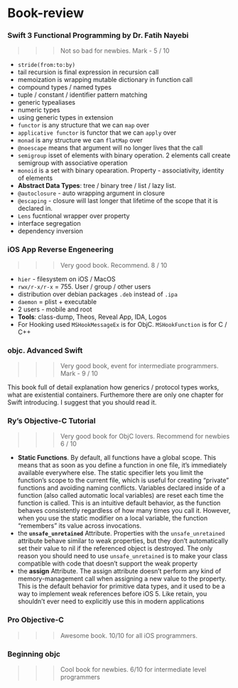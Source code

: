 # Book-review

### Swift 3 Functional Programming by Dr. Fatih Nayebi

>>> Not so bad for newbies. Mark - 5 / 10

- `stride(from:to:by)`
- tail recursion is final expression in recursion call
- memoization is wrapping mutable dictionary in function call
- compound types / named types
- tuple / constant / identifier pattern matching
- generic typealiases
- numeric types
- using generic types in extension
- `functor` is any structure that we can `map` over
- `applicative functor` is functor that we can `apply` over
- `monad` is any structure we can `flatMap` over
- `@noescape` means that argument will no longer lives that the call
- `semigroup` isset of elements with binary operation. 2 elements call create semigroup with associative operation
- `monoid` is a set with binary opearation. Property - associativity, identity of elements
- **Abstract Data Types**: tree / binary tree / list / lazy list.
- `@autoclosure` - auto wrapping argument in closure
- `@escaping` - closure will last longer that lifetime of the scope that it is declared in.
- `Lens` fucntional wrapper over property
- interface segregation
- dependency inversion

### iOS App Reverse Engeneering

>>> Very good book. Recommend. 8 / 10

- `hier` - filesystem on iOS / MacOS
- `rwx/r-x/r-x` = 755. User / group / other users
- distribution over debian packages `.deb` instead of `.ipa`
- `daemon` = plist + executable
- 2 users - mobile and root
- **Tools**: class-dump, Theos, Reveal App, IDA, Logos
- For Hooking used `MSHookMessageEx` is for ObjC. `MSHookFunction` is for C / C++

### objc. Advanced Swift

>>> Very good book, event for intermediate programmers. Mark - 9 / 10

This book full of detail explanation how generics / protocol types works, what are existential containers. Furthemore there are only one chapter for Swift introducing. I suggest that you should read it. 

### Ry’s Objective-C Tutorial

>>> Very good book for ObjC lovers. Recommend for newbies 6 / 10

- **Static Functions**. By default, all functions have a global scope. This means that as soon as you define a function in one file, it’s immediately available everywhere else. The static specifier lets you limit the function’s scope to the current file, which is useful for creating “private” functions and avoiding naming conflicts. Variables declared inside of a function (also called automatic local variables) are reset each time the function is called. This is an intuitive default behavior, as the function behaves consistently regardless of how many times you call it. However, when you use the static modifier on a local variable, the function “remembers” its value across invocations.
- the **`unsafe_unretained`** Attribute. Properties with the `unsafe_unretained` attribute behave similar to weak properties, but they don’t automatically set their value to nil if the referenced object is destroyed. The only reason you should need to use `unsafe_unretained` is to make your class compatible with code that doesn’t support the weak property
- the **assign** Attribute. The assign attribute doesn’t perform any kind of memory-management call when assigning a new value to the property. This is the default behavior for primitive data types, and it used to be a way to implement weak references before iOS 5. Like retain, you shouldn’t ever need to explicitly use this in modern applications


### Pro Objective-C 

>>> Awesome book. 10/10 for all iOS programmers. 

### Beginning objc 

>>> Cool book for newbies. 6/10 for intermediate level programmers